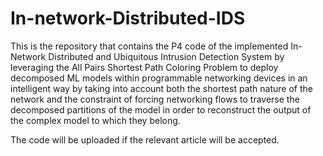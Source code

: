 # In-network-Distributed-IDS

This is the repository that contains the P4 code of the implemented In-Network Distributed and Ubiquitous Intrusion Detection System by leveraging the All Pairs Shortest Path Coloring Problem to deploy decomposed ML models within programmable networking devices in an intelligent way by taking into account both the shortest path nature of the network and the constraint of forcing networking flows to traverse the decomposed partitions of the model in order to reconstruct the output of the complex model to which they belong. 

The code will be uploaded if the relevant article will be accepted. 
